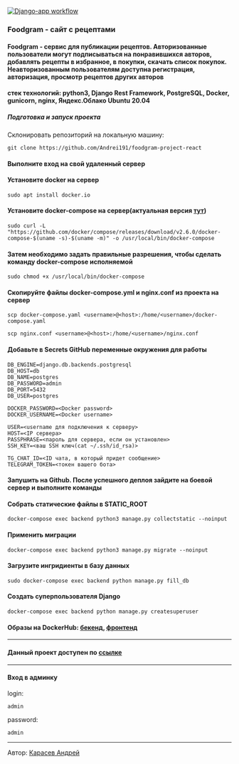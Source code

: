 [![Django-app workflow](https://github.com/Andrei191/foodgram-project-react/actions/workflows/foodgram-project-react_main.yml/badge.svg)](https://github.com/Andrei191/foodgram-project-react/actions/workflows/main.yml)

### Foodgram - сайт с рецептами

#### Foodgram - сервис для публикации рецептов. Авторизованные пользователи могут подписываться на понравившихся авторов, добавлять рецепты в избранное, в покупки, скачать список покупок. Неавторизованным пользователям доступна регистрация, авторизация, просмотр рецептов других авторов

#### стек технологий: python3, Django Rest Framework, PostgreSQL,  Docker, gunicorn, nginx, Яндекс.Облако Ubuntu 20.04

##### Подготовка и запуск проекта

Склонировать репозиторий на локальную машину:

```
git clone https://github.com/Andrei191/foodgram-project-react
```

#### Выполните вход на свой удаленный сервер

#### Установите docker на сервер

```
sudo apt install docker.io 
```

#### Установите docker-compose на сервер(актуальная версия [тут](https://github.com/docker/compose/releases))

```
sudo curl -L "https://github.com/docker/compose/releases/download/v2.6.0/docker-compose-$(uname -s)-$(uname -m)" -o /usr/local/bin/docker-compose
```

#### Затем необходимо задать правильные разрешения, чтобы сделать команду docker-compose исполняемой

```
sudo chmod +x /usr/local/bin/docker-compose
```

#### Скопируйте файлы docker-compose.yml и nginx.conf из проекта на сервер

```
scp docker-compose.yaml <username>@<host>:/home/<username>/docker-compose.yaml
```

```
scp nginx.conf <username>@<host>:/home/<username>/nginx.conf
```

#### Добавьте в Secrets GitHub переменные окружения для работы

```
DB_ENGINE=django.db.backends.postgresql
DB_HOST=db
DB_NAME=postgres
DB_PASSWORD=admin
DB_PORT=5432
DB_USER=postgres

DOCKER_PASSWORD=<Docker password>
DOCKER_USERNAME=<Docker username>

USER=<username для подключения к серверу>
HOST=<IP сервера>
PASSPHRASE=<пароль для сервера, если он установлен>
SSH_KEY=<ваш SSH ключ(cat ~/.ssh/id_rsa)>

TG_CHAT_ID=<ID чата, в который придет сообщение>
TELEGRAM_TOKEN=<токен вашего бота>
```

#### Запушить на Github. После успешного деплоя зайдите на боевой сервер и выполните команды

#### Собрать статические файлы в STATIC_ROOT

```
docker-compose exec backend python3 manage.py collectstatic --noinput
```

#### Применить миграции

```
docker-compose exec backend python3 manage.py migrate --noinput
```

#### Загрузите ингридиенты в базу данных

```
sudo docker-compose exec backend python manage.py fill_db
```

#### Создать суперпользователя Django

```
docker-compose exec backend python manage.py createsuperuser
```

#### Образы на DockerHub: [бекенд](https://hub.docker.com/repository/docker/andrei191000/foodgram_backend), [фронтенд](https://hub.docker.com/repository/docker/andrei191000/foodgram_frontend)

---

#### Данный проект доступен по [ссылке](http://84.201.138.122/)

---

#### Вход в админку

login:

```
admin
```

password:

```
admin
```

---

Автор: [Карасев Андрей](https://github.com/Andrei191/)
